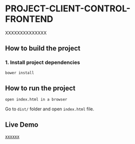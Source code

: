 # PROJECT-CLIENT-CONTROL-FRONTEND

XXXXXXXXXXXXXX

## How to build the project

### 1. Install project dependencies

```bash
bower install
```

## How to run the project

```bash
open index.html in a browser
```
Go to `dist/` folder and open `index.html` file.

## Live Demo

[xxxxxx](xxxxx)
